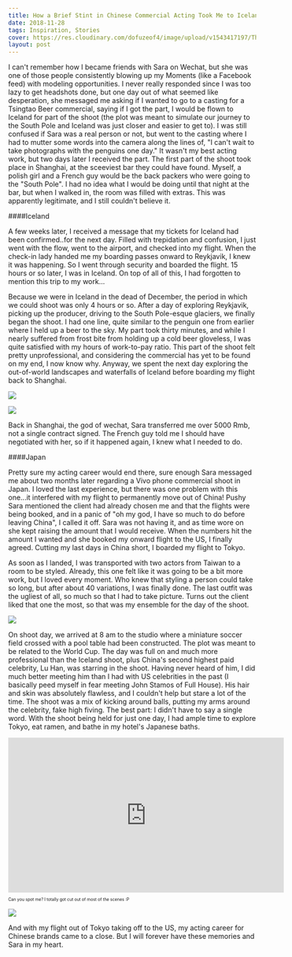 ```yaml
---
title: How a Brief Stint in Chinese Commercial Acting Took Me to Iceland and Japan
date: 2018-11-28
tags: Inspiration, Stories
cover: https://res.cloudinary.com/dofuzeof4/image/upload/v1543417197/The%20Hopeless%20Roamantic/odd%20jobs/iceland-3.jpg
layout: post
---
```


<span class="first-letter">I</span> can't remember how I became friends with Sara on Wechat, but she was one of those people consistently blowing up my Moments (like a Facebook feed) with modeling opportunities. I never really responded since I was too lazy to get headshots done, but one day out of what seemed like desperation, she messaged me asking if I wanted to go to a casting for a Tsingtao Beer commercial, saying if I got the part, I would be flown to Iceland for part of the shoot (the plot was meant to simulate our journey to the South Pole and Iceland was just closer and easier to get to). I was still confused if Sara was a real person or not, but went to the casting where I had to mutter some words into the camera along the lines of, "I can't wait to take photographs with the penguins one day." It wasn't my best acting work, but two days later I received the part. The first part of the shoot took place in Shanghai, at the sceeviest bar they could have found. Myself, a polish girl and a French guy would be the back packers who were going to the "South Pole". I had no idea what I would be doing until that night at the bar, but when I walked in, the room was filled with extras. This was apparently legitimate, and I still couldn't believe it.

####Iceland

A few weeks later, I received a message that my tickets for Iceland had been confirmed..for the next day. Filled with trepidation and confusion, I just went with the flow, went to the airport, and checked into my flight. When the check-in lady handed me my boarding passes onward to Reykjavik, I knew it was happening. So I went through security and boarded the flight. 15 hours or so later, I was in Iceland. On top of all of this, I had forgotten to mention this trip to my work...

Because we were in Iceland in the dead of December, the period in which we could shoot was only 4 hours or so. After a day of exploring Reykjavik, picking up the producer, driving to the South Pole-esque glaciers, we finally began the shoot. I had one line, quite similar to the penguin one from earlier where I held up a beer to the sky. My part took thirty minutes, and while I nearly suffered from frost bite from holding up a cold beer gloveless, I was quite satisfied with my hours of work-to-pay ratio. This part of the shoot felt pretty unprofessional, and considering the commercial has yet to be found on my end, I now know why. Anyway, we spent the next day exploring the out-of-world landscapes and waterfalls of Iceland before boarding my flight back to Shanghai.

![](https://res.cloudinary.com/dofuzeof4/image/upload/v1543417197/The%20Hopeless%20Roamantic/odd%20jobs/iceland-2.jpg)

![](https://res.cloudinary.com/dofuzeof4/image/upload/v1543417197/The%20Hopeless%20Roamantic/odd%20jobs/iceland-1.jpg)


Back in Shanghai, the god of wechat, Sara transferred me over 5000 Rmb, not a single contract signed. The French guy told me I should have negotiated with her, so if it happened again, I knew what I needed to do.

####Japan

Pretty sure my acting career would end there, sure enough Sara messaged me about two months later regarding a Vivo phone commercial shoot in Japan. I loved the last experience, but there was one problem with this one...it interfered with my flight to permanently move out of China! Pushy Sara mentioned the client had already chosen me and that the flights were being booked, and in a panic of "oh my god, I have so much to do before leaving China", I called it off. Sara was not having it, and as time wore on she kept raising the amount that I would receive. When the numbers hit the amount I wanted and she booked my onward flight to the US, I finally agreed. Cutting my last days in China short, I boarded my flight to Tokyo.

As soon as I landed, I was transported with two actors from Taiwan to a room to be styled. Already, this one felt like it was going to be a bit more work, but I loved every moment. Who knew that styling a person could take so long, but after about 40 variations, I was finally done. The last outfit was the ugliest of all, so much so that I had to take picture. Turns out the client liked that one the most, so that was my ensemble for the day of the shoot.

![](https://res.cloudinary.com/dofuzeof4/image/upload/v1543417197/The%20Hopeless%20Roamantic/odd%20jobs/japan-1.jpg)

On shoot day, we arrived at 8 am to the studio where a miniature soccer field crossed with a pool table had been constructed. The plot was meant to be related to the World Cup. The day was full on and much more professional than the Iceland shoot, plus China's second highest paid celebrity, Lu Han, was starring in the shoot. Having never heard of him, I did much better meeting him than I had with US celebrities in the past (I basically peed myself in fear meeting John Stamos of Full House). His hair and skin was absolutely flawless, and I couldn't help but stare a lot of the time. The shoot was a mix of kicking around balls, putting my arms around the celebrity, fake high fiving. The best part: I didn't have to say a single word. With the shoot being held for just one day, I had ample time to explore Tokyo, eat ramen, and bathe in my hotel's Japanese baths.

<iframe width="560" height="315" src="https://www.youtube.com/embed/GKyg2npgUz8" frameborder="0" allow="accelerometer; autoplay; encrypted-media; gyroscope; picture-in-picture" allowfullscreen class="google-map"></iframe>
<p style="font-size: .6em;">Can you spot me? I totally got cut out of most of the scenes :P</p>

![](https://res.cloudinary.com/dofuzeof4/image/upload/v1543417196/The%20Hopeless%20Roamantic/odd%20jobs/japan-2.jpg)

And with my flight out of Tokyo taking off to the US, my acting career for Chinese brands came to a close. But I will forever have these memories and Sara in my heart.
